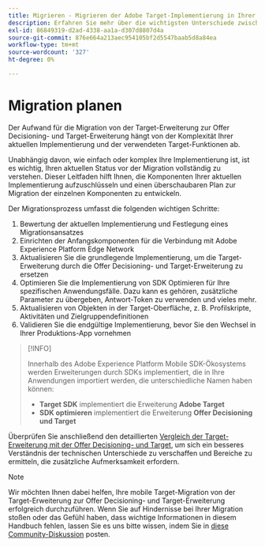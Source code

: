```yaml
---
title: Migrieren - Migrieren der Adobe Target-Implementierung in Ihrer Mobile App zur Offer Decisioning- und Target-Erweiterung
description: Erfahren Sie mehr über die wichtigsten Unterschiede zwischen at.js und Platform Web SDK und wie Sie Ihren Migrationsaufwand planen können.
exl-id: 86849319-d2ad-4338-aa1a-d307d8807d4a
source-git-commit: 876e664a213aec954105bf2d5547baab5d8a84ea
workflow-type: tm+mt
source-wordcount: '327'
ht-degree: 0%

---
```


# Migration planen

Der Aufwand für die Migration von der Target-Erweiterung zur Offer Decisioning- und Target-Erweiterung hängt von der Komplexität Ihrer aktuellen Implementierung und der verwendeten Target-Funktionen ab.

Unabhängig davon, wie einfach oder komplex Ihre Implementierung ist, ist es wichtig, Ihren aktuellen Status vor der Migration vollständig zu verstehen. Dieser Leitfaden hilft Ihnen, die Komponenten Ihrer aktuellen Implementierung aufzuschlüsseln und einen überschaubaren Plan zur Migration der einzelnen Komponenten zu entwickeln.

Der Migrationsprozess umfasst die folgenden wichtigen Schritte:

1. Bewertung der aktuellen Implementierung und Festlegung eines Migrationsansatzes
1. Einrichten der Anfangskomponenten für die Verbindung mit Adobe Experience Platform Edge Network
1. Aktualisieren Sie die grundlegende Implementierung, um die Target-Erweiterung durch die Offer Decisioning- und Target-Erweiterung zu ersetzen
1. Optimieren Sie die Implementierung von SDK Optimieren für Ihre spezifischen Anwendungsfälle. Dazu kann es gehören, zusätzliche Parameter zu übergeben, Antwort-Token zu verwenden und vieles mehr.
1. Aktualisieren von Objekten in der Target-Oberfläche, z. B. Profilskripte, Aktivitäten und Zielgruppendefinitionen
1. Validieren Sie die endgültige Implementierung, bevor Sie den Wechsel in Ihrer Produktions-App vornehmen

>[!INFO]
>
>Innerhalb des Adobe Experience Platform Mobile SDK-Ökosystems werden Erweiterungen durch SDKs implementiert, die in Ihre Anwendungen importiert werden, die unterschiedliche Namen haben können:
>
> * **Target SDK** implementiert die Erweiterung **Adobe Target**
> * **SDK optimieren** implementiert die Erweiterung **Offer Decisioning und Target**


Überprüfen Sie anschließend den detaillierten [Vergleich der Target-Erweiterung mit der Offer Decisioning- und Target](detailed-comparison.md), um sich ein besseres Verständnis der technischen Unterschiede zu verschaffen und Bereiche zu ermitteln, die zusätzliche Aufmerksamkeit erfordern.

>[!NOTE]
>
>Wir möchten Ihnen dabei helfen, Ihre mobile Target-Migration von der Target-Erweiterung zur Offer Decisioning- und Target-Erweiterung erfolgreich durchzuführen. Wenn Sie auf Hindernisse bei Ihrer Migration stoßen oder das Gefühl haben, dass wichtige Informationen in diesem Handbuch fehlen, lassen Sie es uns bitte wissen, indem Sie in [diese Community-Diskussion](https://experienceleaguecommunities.adobe.com/t5/adobe-experience-platform-data/tutorial-discussion-migrate-adobe-target-to-mobile-sdk-on-edge/m-p/747484#M625) posten.
